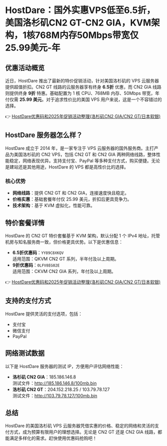 # HostDare：国外实惠VPS低至6.5折，美国洛杉矶CN2 GT-CN2 GIA，KVM架构，1核768M内存50Mbps带宽仅25.99美元-年

## 优惠活动概览

近日，HostDare 推出了最新的特价促销活动，针对美国洛杉矶的 VPS 云服务器提供超值折扣。CN2 GT 线路的云服务器享有终身 **6.5折** 优惠，而 CN2 GIA 线路则提供终身 **9折** 特惠。基础配置为 1 核 CPU、768MB 内存、50Mbps 带宽，年付仅需 **25.99 美元**。对于追求性价比的美国 VPS 用户来说，这是一个不容错过的选择。

👉 [HostDare优惠码和2025年促销活动整理(洛杉矶CN2 GIA/CN2 GT/日本软银)](https://bit.ly/hostdare)

## HostDare 服务器怎么样？

HostDare 成立于 2014 年，是一家专注于 VPS 云服务器的国外服务商。主打产品为美国洛杉矶的 CN2 VPS，包括 CN2 GT 和 CN2 GIA 两种网络线路，整体性能稳定，网络表现优异。支持支付宝、PayPal 等多种支付方式，购买便捷。无论是建站还是其他用途，HostDare 的 VPS 都是高性价比的选择。

### 核心优势
- **网络线路**：提供 CN2 GT 和 CN2 GIA，连接速度快且稳定。
- **价格实惠**：基础套餐年付仅 25.99 美元，折扣后更具竞争力。
- **技术架构**：基于 KVM 虚拟化，性能可靠。

## 特价套餐详情

HostDare 的 CN2 GT 特价套餐基于 KVM 架构，默认分配 1 个 IPv4 地址，托管机房与知名服务商一致，但价格更具优势。以下是优惠信息：

- **6.5折优惠码**：`YY89C8XKQV`  
  适用范围：QKVM CN2 GT 系列，半年付及以上周期。
- **9折优惠码**：`0LFV8EG02E`  
  适用范围：CKVM CN2 GIA 系列，年付及以上周期。

👉 [HostDare优惠码和2025年促销活动整理(洛杉矶CN2 GIA/CN2 GT/日本软银)](https://bit.ly/hostdare)

## 支持的支付方式

HostDare 提供灵活的支付选项，包括：
- 支付宝
- 微信支付
- PayPal

## 网络测试数据

以下是 HostDare 服务器的测试 IP，方便用户评估网络性能：
- **洛杉矶 CN2 GIA**：185.186.146.8  
  测试文件：http://185.186.146.8/100mb.bin
- **洛杉矶 CN2 GT**：204.152.218.25 / 103.79.78.127  
  测试文件：http://103.79.78.127/100mb.bin

## 总结

HostDare 的美国洛杉矶 VPS 云服务器凭借实惠的价格、稳定的网络和灵活的支付方式，成为预算有限用户的理想选择。无论是 CN2 GT 还是 CN2 GIA 线路，都能满足多样化的需求。赶快使用优惠码抢购吧！